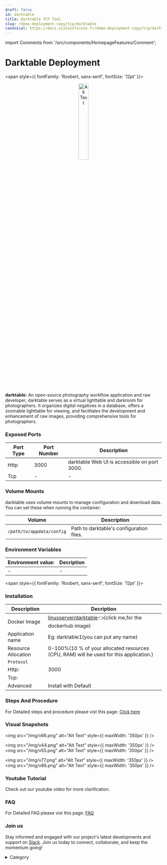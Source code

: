 ```yaml
---
draft: false
id: darktable
title: Darktable TCP Tool
slug: /demo-deployment-copy/tcp/darktable
canonical: https://docs.scaleinfinite.fr/demo-deployment-copy/tcp/darktable/
---
```

import Comments from '/src/components/HomepageFeatures/Comment';




# Darktable Deployment



<span style={{ fontFamily: 'Roobert, sans-serif', fontSize: '12pt' }}>

<p align="center">
  <img src="/img/xxcsw.png" alt="Alt Text" width="25%"/>
</p> 

**darktable:**
An open-source photography workflow application and raw developer, darktable serves as a virtual lighttable and darkroom for photographers. It organizes digital negatives in a database, offers a zoomable lighttable for viewing, and facilitates the development and enhancement of raw images, providing comprehensive tools for photographers.





### Exposed Ports

| Port Type | Port Number | Description                               |
| --------- | ----------- | ----------------------------------------- |
| Http      | 3000       | darktable Web UI is accessible on port 3000. |
| Tcp       | -           | -             |

### Volume Mounts

darktable uses volume mounts to manage configuration and download data. You can set these when running the container:

| Volume                       | Description                                  |
| ---------------------------- | -------------------------------------------- |
| `/path/to/appdata/config`    | Path to darktable's configuration files.  |



### Environment Variables


|   **Environment value:**          | Decription                                                                                                               | 
| --------------------- | ------                                                                                                                   | 
|-       |  -                              |

</span>


<span style={{ fontFamily: 'Roobert, sans-serif', fontSize: '12pt' }}>

### Installation


|  Description          | Decription                                                                                                               | 
| --------------------- | ------                                                                                                                   | 
| Docker Image          |   [linuxserver/darktable](https://hub.docker.com/r/linuxserver/darktable)👈(click me,for the dockerhub image)                           |
| Application name      |  Eg: darktable1(you can put any name)                                                                                        | 
| Resource Allocation   |  0-100%(10 % of your allocated resources (CPU, RAM) will be used for this application.)                                  | 
| `Protocol`            |                                                                                                                          | 
|  Http:                |     3000                                                                                                                    |
|  Tcp:                 |                                                                                                                        | 
|    Advanced           |    Install with Default                                                                                                  |




### Steps And Procedure

For Detailed steps and procedure please vist this page: [Click here](https://techscaleinfinite.github.io/introduction/cloud-float/Steps%20and%20procedure)



### Visual Snapshots



<img src="/img/v66.png" alt="Alt Text" style={{ maxWidth: '350px' }} />

<img src="/img/v44.png" alt="Alt Text" style={{ maxWidth: '350px' }} /> <img src="/img/v55.png" alt="Alt Text" style={{ maxWidth: '350px' }} />

<img src="/img/v77.png" alt="Alt Text" style={{ maxWidth: '350px' }} /> <img src="/img/v88.png" alt="Alt Text" style={{ maxWidth: '350px' }} />











### Youtube Tutorial&#x20;

Check out our youtube video for more clarification.



### FAQ

For Detailed FAQ please vist this page: [FAQ](https://techscaleinfinite.github.io/FAQ)

### Join us

Stay informed and engaged with our project's latest developments and support on [Slack](https://app.slack.com/client/T04QS32JX6E/C04QKEWE146). Join us today to connect, collaborate, and keep the momentum going!&#x20;

<details>

<summary>Category</summary>

Kubernetes, cloud computing, DevOps, cloud services, hosting platform, container orchestration, cloud infrastructure, cloud deployment, cloud management, cloud technology, cloud solutions, darktable

</details>

</span>


<Comments />